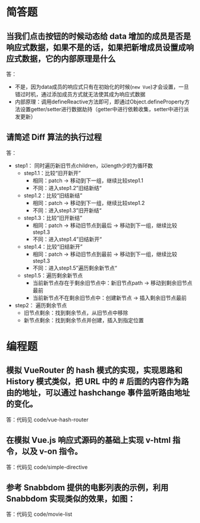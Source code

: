 # 简答题

## 当我们点击按钮的时候动态给 data 增加的成员是否是响应式数据，如果不是的话，如果把新增成员设置成响应式数据，它的内部原理是什么

答：
- 不是，因为data成员的响应式只有在初始化的时候(`new Vue`)才会设置，一旦错过时机，通过添加成员方式就无法使其成为响应式数据
- 内部原理：调用defineReactive方法即可，即通过Object.defineProperty方法设置getter/setter进行数据劫持（getter中进行依赖收集，setter中进行派发更新）

## 请简述 Diff 算法的执行过程

答：
- step1： 同时遍历新旧节点children，以length少的为循环数
    - step1.1：比较“旧开新开”
        - 相同：patch -> 移动到下一组，继续比较step1.1
        - 不同：进入step1.2”旧结新结“
    - step1.2：比较“旧结新结”
        - 相同：patch -> 移动到下一组，继续比较step1.2
        - 不同：进入step1.3”旧开新结“
    - step1.3：比较“旧开新结”
        - 相同：patch -> 移动旧节点到最后 -> 移动到下一组，继续比较step1.3
        - 不同：进入step1.4”旧结新开“
    - step1.4：比较“旧结新开”
        - 相同：patch -> 移动旧节点到最前 -> 移动到下一组，继续比较step1.3
        - 不同：进入step1.5”遍历剩余新节点“
    - step1.5：遍历剩余新节点
        - 当前新节点存在于剩余旧节点中：新旧节点path -> 移动到剩余旧节点最前
        - 当前新节点不在剩余旧节点中：创建新节点 -> 插入剩余旧节点最前
- step2： 遍历剩余节点
    - 旧节点剩余：找到剩余节点，从旧节点中移除
    - 新节点剩余：找到剩余节点并创建，插入到指定位置
# 编程题

## 模拟 VueRouter 的 hash 模式的实现，实现思路和 History 模式类似，把 URL 中的 # 后面的内容作为路由的地址，可以通过 hashchange 事件监听路由地址的变化。

答：代码见 code/vue-hash-router

## 在模拟 Vue.js 响应式源码的基础上实现 v-html 指令，以及 v-on 指令。

答：代码见 code/simple-directive

## 参考 Snabbdom 提供的电影列表的示例，利用Snabbdom 实现类似的效果，如图：

答：代码见 code/movie-list
